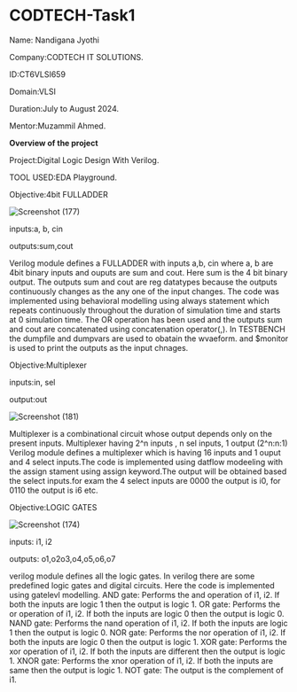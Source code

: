 # CODTECH-Task1

Name: Nandigana Jyothi

Company:CODTECH IT SOLUTIONS.

ID:CT6VLSI659

Domain:VLSI

Duration:July to August 2024.

Mentor:Muzammil Ahmed.

**Overview of the project**

Project:Digital Logic Design With Verilog.

TOOL USED:EDA Playground.



Objective:4bit FULLADDER

![Screenshot (177)](https://github.com/user-attachments/assets/44dd7116-b1ce-44e6-aef7-a4f13725f9c5)

inputs:a, b, cin

outputs:sum,cout

Verilog module defines a FULLADDER with inputs a,b, cin where a, b are 4bit binary inputs and ouputs are sum and cout. Here sum is the 4 bit binary output.
The outputs sum and cout are reg datatypes because the outputs continuously changes as the any one of the input changes.
The code was implemented using behavioral modelling using always statement which repeats continuously throughout the duration of simulation time and starts at 0 simulation time.
The OR operation has been used and the outputs sum and cout are concatenated using concatenation operator(,). 
In TESTBENCH the dumpfile and dumpvars are used to obatain the wvaeform. and $monitor is used to print the outputs as the input chnages.

Objective:Multiplexer

inputs:in, sel

output:out

![Screenshot (181)](https://github.com/user-attachments/assets/0fdcd693-f366-4660-bfb8-f10384460a37)

Multiplexer is a combinational circuit whose output depends only on the present inputs. Multiplexer having 2^n inputs , n sel inputs, 1 output (2^n:n:1)
Verilog module defines a multiplexer which is having 16 inputs and 1 ouput and 4 select inputs.The code is implemented using datflow modeeling with the assign stament 
using assign keyword.The output will be obtained based the select inputs.for exam the 4 select inputs are 0000 the output is i0, for 0110 the output is i6 etc.

Objective:LOGIC GATES

![Screenshot (174)](https://github.com/user-attachments/assets/cf896c88-90b8-442c-92a7-0eac23bcde3f)

inputs: i1, i2

outputs: o1,o2o3,o4,o5,o6,o7

verilog module defines all the logic gates. In verilog there are some predefined logic gates and digital circuits. Here the code is implemented using gatelevl modelling.
  AND gate: Performs the and operation of i1, i2. If both the inputs are logic 1 then the output is logic 1.
  OR gate: Performs the or operation of i1, i2. If both the inputs are logic 0 then the output is logic 0.
  NAND gate: Performs the nand operation of i1, i2. If both the inputs are logic 1 then the output is logic 0.
  NOR gate: Performs the nor operation of i1, i2. If both the inputs are logic 0 then the output is logic 1.
  XOR gate: Performs the xor operation of i1, i2. If both the inputs are different then the output is logic 1.
  XNOR gate: Performs the xnor operation of i1, i2. If both the inputs are same then the output is logic 1.
  NOT gate: The output is the complement of i1.


